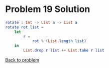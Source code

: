 # Problem 19 Solution

```elm
rotate : Int -> List a -> List a
rotate rot list =
    let
        r =
            rot % (List.length list)
    in
        List.drop r list ++ List.take r list

```

[Back to problem](../p/p19.md)


